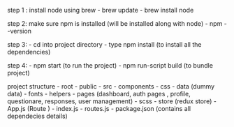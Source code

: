 step 1 :
install node using brew 
    - brew update
    - brew install node

step 2:
    make sure npm is installed (will be installed along with node)
    - npm --version

step 3:
    - cd into project directory
    - type npm install (to install all the dependencies)

step 4:
    - npm start (to run the project)
    - npm run-script build (to bundle project)


project structure
    - root
        - public
        - src
            - components
            - css
            - data (dummy data)
            - fonts
            - helpers
            - pages (dashboard, auth pages , profile, questionare, responses, user management)
            - scss
            - store (redux store)
            - App.js (Route )
            - index.js
            - routes.js
            - package.json (contains all dependecies details)


